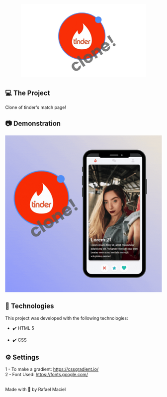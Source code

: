 <h1 align="center">
<br>
  <img src="tinder-clone.png" alt="Tinder Clone" width="400">
<br>
</h1>


## 💻 The Project
<p align="justify">Clone of tinder's match page!</p>



## 📷 Demonstration

<div align="center" >
  <img src="clone!.gif">
</div>



## 🚀 Technologies

This project was developed with the following technologies:

- ✔️ HTML 5

- ✔️ CSS


## ⚙ Settings
1 - To make a gradient: https://cssgradient.io/<br>
2 - Font Used: https://fonts.google.com/ 


<br>
Made with 💜 by Rafael Maciel



